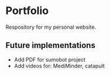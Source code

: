 # Portfolio
Respository for my personal website.

## Future implementations
- Add PDF for sumobot project
- Add videos for: MediMinder, catapult 
